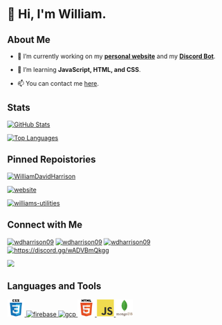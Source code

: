 # 👋 Hi, I'm William.

## About Me

- 🔭 I’m currently working on my **[personal website](https://williamdavidharrison.com.au)** and my **[Discord Bot](https://github.com/williamdavidharrison/williams-utilities)**.

- 🌱 I’m learning **JavaScript, HTML, and CSS**.

- 📫 You can contact me [here](mailto:william@williamharrison.dev).

## Stats

[![GitHub Stats](https://github-readme-stats.vercel.app/api?username=williamdavidharrison&theme=algolia&show_icons=true&count_private=true&include_all_commits=true)](https://github.com/WilliamDavidHarrison)

[![Top Languages](https://github-readme-stats.vercel.app/api/top-langs/?username=williamdavidharrison&theme=algolia)](https://github.com/WilliamDavidHarrison)

## Pinned Repoistories

[![WilliamDavidHarrison](https://github-readme-stats.vercel.app/api/pin/?username=williamdavidharrison&repo=williamdavidharrison&theme=algolia)](https://github.com/WilliamDavidHarrison/WilliamDavidHarrison)

[![website](https://github-readme-stats.vercel.app/api/pin/?username=williamdavidharrison&repo=website&theme=algolia)](https://github.com/WilliamDavidHarrison/website)

[![williams-utilities](https://github-readme-stats.vercel.app/api/pin/?username=williamdavidharrison&repo=williams-utilities&theme=algolia)](https://github.com/WilliamDavidHarrison/williams-utilities)

## Connect with Me

<p>
<a href="https://facebook.com/wdharrison09" target="blank"><img align="center" src="https://raw.githubusercontent.com/rahuldkjain/github-profile-readme-generator/master/src/images/icons/Social/facebook.svg" alt="wdharrison09" height="30" width="40" /></a>
<a href="https://twitter.com/wdharrison09" target="blank"><img align="center" src="https://raw.githubusercontent.com/rahuldkjain/github-profile-readme-generator/master/src/images/icons/Social/twitter.svg" alt="wdharrison09" height="30" width="40" /></a>
<a href="https://instagram.com/wdharrison09" target="blank"><img align="center" src="https://raw.githubusercontent.com/rahuldkjain/github-profile-readme-generator/master/src/images/icons/Social/instagram.svg" alt="wdharrison09" height="30" width="40" /></a>
<a href="https://discord.gg/wADVBmQkgg" target="blank"><img align="center" src="https://raw.githubusercontent.com/rahuldkjain/github-profile-readme-generator/master/src/images/icons/Social/discord.svg" alt="https://discord.gg/wADVBmQkgg" height="30" width="40" /></a>
</p>

<img src="https://dcbadge.vercel.app/api/shield/853158265466257448?theme=discord-inverted"/>

## Languages and Tools

<p> <a href="https://www.w3schools.com/css/" target="_blank" rel="noreferrer"> <img src="https://raw.githubusercontent.com/devicons/devicon/master/icons/css3/css3-original-wordmark.svg" alt="css3" width="40" height="40"/> </a> <a href="https://firebase.google.com/" target="_blank" rel="noreferrer"> <img src="https://www.vectorlogo.zone/logos/firebase/firebase-icon.svg" alt="firebase" width="40" height="40"/> </a> <a href="https://cloud.google.com" target="_blank" rel="noreferrer"> <img src="https://www.vectorlogo.zone/logos/google_cloud/google_cloud-icon.svg" alt="gcp" width="40" height="40"/> </a> <a href="https://www.w3.org/html/" target="_blank" rel="noreferrer"> <img src="https://raw.githubusercontent.com/devicons/devicon/master/icons/html5/html5-original-wordmark.svg" alt="html5" width="40" height="40"/> </a> <a href="https://developer.mozilla.org/en-US/docs/Web/JavaScript" target="_blank" rel="noreferrer"> <img src="https://raw.githubusercontent.com/devicons/devicon/master/icons/javascript/javascript-original.svg" alt="javascript" width="40" height="40"/> </a> <a href="https://www.mongodb.com/" target="_blank" rel="noreferrer"> <img src="https://raw.githubusercontent.com/devicons/devicon/master/icons/mongodb/mongodb-original-wordmark.svg" alt="mongodb" width="40" height="40"/> </a> </p>
